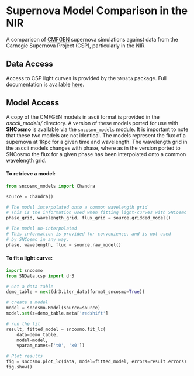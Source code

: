 # Supernova Model Comparison in the NIR

A comparison of [CMFGEN](http://kookaburra.phyast.pitt.edu/hillier/web/CMFGEN.htm) supernova simulations against data from the Carnegie Supernova Project (CSP),
particularly in the NIR. 



## Data Access

Access to CSP light curves is provided by the `SNData` package. Full documentation is available [here](https://sn-data.readthedocs.io/en/latest/index.html).




## Model Access

A copy of the CMFGEN models in ascii format is provided in the *asccii_models/* directory. A version of these models ported for use with **SNCosmo** is available via the `sncosmo_models` module. It is important to note that these two models are not identical. The models represent the flux of a supernova at 1Kpc for a given time and wavelength. The wavelength grid in the asccii models changes with phase, where as in the version ported to SNCosmo the flux for a given phase has been interpolated onto a common wavelength grid. 



#### To retrieve a model:

```Python
from sncosmo_models import Chandra

source = Chandra()

# The model interpolated onto a common wavelength grid
# This is the information used when fitting light-curves with SNCosmo
phase_grid, wavelength_grid, flux_grid = source.gridded_model()

# The model un-interpolated
# This information is provided for convenience, and is not used
# by SNCosmo in any way.
phase, wavelength, flux = source.raw_model()
```



#### To fit a light curve:

```Python
import sncosmo
from SNData.csp import dr3

# Get a data table
demo_table = next(dr3.iter_data(format_sncosmo=True))

# create a model
model = sncosmo.Model(source=source)
model.set(z=demo_table.meta['redshift']

# run the fit
result, fitted_model = sncosmo.fit_lc(
    data=demo_table,
    model=model,
    vparam_names=['t0', 'x0'])

# Plot results
fig = sncosmo.plot_lc(data, model=fitted_model, errors=result.errors)
fig.show()
```



